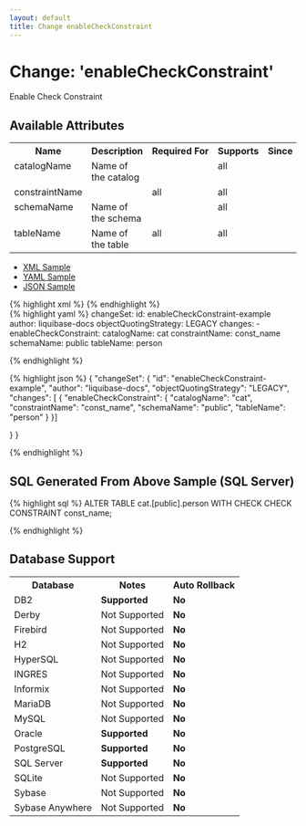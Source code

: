 ```yaml
---
layout: default
title: Change enableCheckConstraint
---
```


<!-- ====================================================== -->
<!-- GENERATED BY ChangeDocGenerator DO NOT MODIFY MANUALLY -->
<!-- ====================================================== -->

  <script>
  $(function() {
    $( "#changelog-tabs" ).tabs();
  });
</script>

# Change: 'enableCheckConstraint'

Enable Check Constraint

## Available Attributes ##

<table>
<tr><th>Name</th><th>Description</th><th>Required&nbsp;For</th><th>Supports</th><th>Since</th></tr>
<tr><td style='vertical-align: top'>catalogName</td><td style='vertical-align: top'>Name of the catalog</td><td style='vertical-align: top'></td><td style='vertical-align:top'>all</td><td style='vertical-align: top'></td></tr>
<tr><td style='vertical-align: top'>constraintName</td><td style='vertical-align: top'></td><td style='vertical-align: top'>all</td><td style='vertical-align:top'>all</td><td style='vertical-align: top'></td></tr>
<tr><td style='vertical-align: top'>schemaName</td><td style='vertical-align: top'>Name of the schema</td><td style='vertical-align: top'></td><td style='vertical-align:top'>all</td><td style='vertical-align: top'></td></tr>
<tr><td style='vertical-align: top'>tableName</td><td style='vertical-align: top'>Name of the table</td><td style='vertical-align: top'>all</td><td style='vertical-align:top'>all</td><td style='vertical-align: top'></td></tr>
</table>

<div id='changelog-tabs'>
<ul>
    <li><a href="#tab-xml">XML Sample</a></li>
    <li><a href="#tab-yaml">YAML Sample</a></li>
    <li><a href="#tab-json">JSON Sample</a></li>
  </ul>
<div id='tab-xml'>
{% highlight xml %}
<changeSet author="liquibase-docs"
        id="enableCheckConstraint-example"
        objectQuotingStrategy="LEGACY">
    <ext:enableCheckConstraint catalogName="cat"
            constraintName="const_name"
            schemaName="public"
            tableName="person"/>
</changeSet>
{% endhighlight %}
</div>
<div id='tab-yaml'>
{% highlight yaml %}
changeSet:
  id: enableCheckConstraint-example
  author: liquibase-docs
  objectQuotingStrategy: LEGACY
  changes:
  - enableCheckConstraint:
      catalogName: cat
      constraintName: const_name
      schemaName: public
      tableName: person

{% endhighlight %}
</div>
<div id='tab-json'>
{% highlight json %}
{
  "changeSet": {
    "id": "enableCheckConstraint-example",
    "author": "liquibase-docs",
    "objectQuotingStrategy": "LEGACY",
    "changes": [
      {
        "enableCheckConstraint": {
          "catalogName": "cat",
          "constraintName": "const_name",
          "schemaName": "public",
          "tableName": "person"
        }
      }]
    
  }
}

{% endhighlight %}
</div>
</div>


## SQL Generated From Above Sample (SQL Server)

{% highlight sql %}
ALTER TABLE cat.[public].person WITH CHECK CHECK CONSTRAINT const_name;


{% endhighlight %}

## Database Support

<table style='border:1;'>
<tr><th>Database</th><th>Notes</th><th>Auto Rollback</th></tr>
<tr><td>DB2</td><td><b>Supported</b></td><td><b>No</b></td></tr>
<tr><td>Derby</td><td>Not Supported</td><td><b>No</b></td></tr>
<tr><td>Firebird</td><td>Not Supported</td><td><b>No</b></td></tr>
<tr><td>H2</td><td>Not Supported</td><td><b>No</b></td></tr>
<tr><td>HyperSQL</td><td>Not Supported</td><td><b>No</b></td></tr>
<tr><td>INGRES</td><td>Not Supported</td><td><b>No</b></td></tr>
<tr><td>Informix</td><td>Not Supported</td><td><b>No</b></td></tr>
<tr><td>MariaDB</td><td>Not Supported</td><td><b>No</b></td></tr>
<tr><td>MySQL</td><td>Not Supported</td><td><b>No</b></td></tr>
<tr><td>Oracle</td><td><b>Supported</b></td><td><b>No</b></td></tr>
<tr><td>PostgreSQL</td><td><b>Supported</b></td><td><b>No</b></td></tr>
<tr><td>SQL Server</td><td><b>Supported</b></td><td><b>No</b></td></tr>
<tr><td>SQLite</td><td>Not Supported</td><td><b>No</b></td></tr>
<tr><td>Sybase</td><td>Not Supported</td><td><b>No</b></td></tr>
<tr><td>Sybase Anywhere</td><td>Not Supported</td><td><b>No</b></td></tr>
</table>
